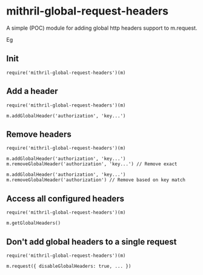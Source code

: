 mithril-global-request-headers
==============================

A simple (POC) module for adding global http headers support to m.request.

Eg

Init
----

    require('mithril-global-request-headers')(m)

Add a header
------------

    require('mithril-global-request-headers')(m)

    m.addGlobalHeader('authorization', 'key...')

Remove headers
--------------

    require('mithril-global-request-headers')(m)

    m.addGlobalHeader('authorization', 'key...')
    m.removeGlobalHeader('authorization', 'key...') // Remove exact

    m.addGlobalHeader('authorization', 'key...')
    m.removeGlobalHeader('authorization') // Remove based on key match

Access all configured headers
-----------------------------

    require('mithril-global-request-headers')(m)

    m.getGlobalHeaders()

Don't add global headers to a single request
--------------------------------------------

    require('mithril-global-request-headers')(m)

    m.request({ disableGlobalHeaders: true, ... })
